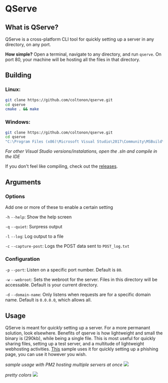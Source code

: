 # QServe 

## What is QServe?

QServe is a cross-platform CLI tool for quickly setting up a server in any directory, on any port.

**How simple?** Open a terminal, navigate to any directory, and run `qserve`.  On port 80, your machine will be hosting all the files in that directory.

## Building

### Linux:

```sh
git clone https://github.com/coltonon/qserve.git
cd qserve
cmake . && make
```

### Windows:
```sh
git clone https://github.com/coltonon/qserve.git
cd qserve
"C:\Program Files (x86)\Microsoft Visual Studio\2017\Community\MSBuild\15.0\Bin\amd64\MSBuild.exe" qserve.sln
```
_For other Visual Studio versions/instalations, open the .sln and compile in the IDE_

If you don't feel like compiling, check out the [releases](https://github.com/coltonon/qserve/releases).

## Arguments

### Options
Add one or more of these to enable a certain setting

`-h` `--help`: Show the help screen

`-q` `--quiet`: Surpress output

`-l` `--log`: Log output to a file

`-c` `--capture-post`: Logs the POST data sent to `POST_log.txt`

### Configuration

`-p` `--port`: Listen on a specific port number.  Default is `80`.

`-w` `--webroot`: Sets the webroot for the server.  Files in this directory will be accessable.  Default is your current directory.

`-d` `--domain-name`: Only listens when requests are for a specific domain name.  Default is `0.0.0.0`, which allows all.


## Usage

QServe is meant for _quickly_ setting up a server.  For a more permanant solution, look elsewhere.  Benefits of qserve is how lightweight and small the binary is (290kb), while being a single file.  This is most useful for quickly sharing files, setting up a test server, and a multitude of lightweight webhosting activities.  [This](https://mehsecurity.org/phish) sample uses it for quickly setting up a phishing page, you can use it however you wish.

_sample usage with PM2 hosting multiple servers at once_
![](https://i.imgur.com/fELCgDi.png)

_pretty colors_
![](https://i.imgur.com/VRX4yaI.png)